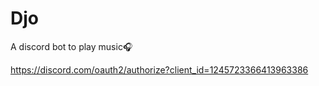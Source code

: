 # Djo
A discord bot to play music🎧

https://discord.com/oauth2/authorize?client_id=1245723366413963386
